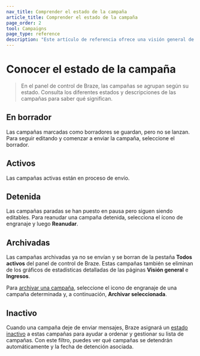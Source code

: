 ```yaml
---
nav_title: Comprender el estado de la campaña
article_title: Comprender el estado de la campaña
page_order: 2
tool: Campaigns
page_type: reference
description: "Este artículo de referencia ofrece una visión general de los distintos estados que puede tener una campaña y lo que significan."
---
```


# Conocer el estado de la campaña

> En el panel de control de Braze, las campañas se agrupan según su estado. Consulta los diferentes estados y descripciones de las campañas para saber qué significan.

## En borrador

Las campañas marcadas como borradores se guardan, pero no se lanzan. Para seguir editando y comenzar a enviar la campaña, seleccione el borrador.

## Activos

Las campañas activas están en proceso de envío.

## Detenida

Las campañas paradas se han puesto en pausa pero siguen siendo editables. Para reanudar una campaña detenida, selecciona el ícono de engranaje <i class="fas fa-cog"></i> y luego **Reanudar**.

## Archivadas

Las campañas archivadas ya no se envían y se borran de la pestaña **Todos activos** del panel de control de Braze. Estas campañas también se eliminan de los gráficos de estadísticas detalladas de las páginas **Visión general** e **Ingresos**.

Para [archivar una campaña]({{site.baseurl}}/user_guide/engagement_tools/campaigns/scheduling_and_organizing/archiving_campaigns/#archiving-campaigns), seleccione el icono de engranaje <i class="fas fa-cog"></i> de una campaña determinada y, a continuación, **Archivar seleccionada**.

## Inactivo

Cuando una campaña deje de enviar mensajes, Braze asignará un [estado inactivo]({{site.baseurl}}/idle_campaigns_canvases/) a estas campañas para ayudar a ordenar y gestionar su lista de campañas. Con este filtro, puedes ver qué campañas se detendrán automáticamente y la fecha de detención asociada.

